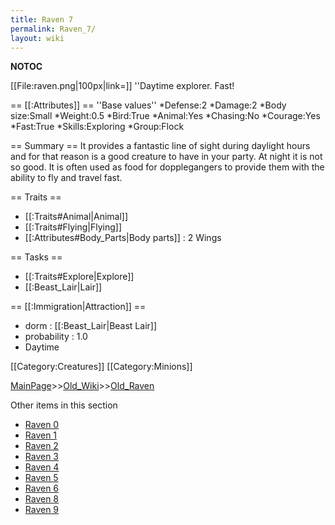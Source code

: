 ```yaml
---
title: Raven 7
permalink: Raven_7/
layout: wiki
---
```

__NOTOC__

[[File:raven.png|100px|link=]] ''Daytime explorer. Fast!

== [[:Attributes]] ==
''Base values''
*Defense:2
*Damage:2
*Body size:Small
*Weight:0.5
*Bird:True
*Animal:Yes
*Chasing:No
*Courage:Yes
*Fast:True
*Skills:Exploring
*Group:Flock

== Summary ==
It provides a fantastic line of sight during daylight hours and for that reason is a good creature to have in your party. At night it is not so good. It is often used as food for dopplegangers to provide them with the ability to fly and travel fast.

== Traits ==
* [[:Traits#Animal|Animal]]
* [[:Traits#Flying|Flying]]
* [[:Attributes#Body_Parts|Body parts]] : 2 Wings

== Tasks ==
* [[:Traits#Explore|Explore]]
* [[:Beast_Lair|Lair]]

== [[:Immigration|Attraction]] ==
* dorm : [[:Beast_Lair|Beast Lair]]
* probability : 1.0
* Daytime

[[Category:Creatures]]
[[Category:Minions]]

[MainPage](/keeperrl_wiki/ "wikilink")>>[Old_Wiki](/keeperrl_wiki/Old_Wiki "wikilink")>>[Old_Raven](/keeperrl_wiki/Old_Raven "wikilink")

Other items in this section
-    [Raven 0](/keeperrl_wiki/Raven_0 "wikilink")
-    [Raven 1](/keeperrl_wiki/Raven_1 "wikilink")
-    [Raven 2](/keeperrl_wiki/Raven_2 "wikilink")
-    [Raven 3](/keeperrl_wiki/Raven_3 "wikilink")
-    [Raven 4](/keeperrl_wiki/Raven_4 "wikilink")
-    [Raven 5](/keeperrl_wiki/Raven_5 "wikilink")
-    [Raven 6](/keeperrl_wiki/Raven_6 "wikilink")
-    [Raven 8](/keeperrl_wiki/Raven_8 "wikilink")
-    [Raven 9](/keeperrl_wiki/Raven_9 "wikilink")

